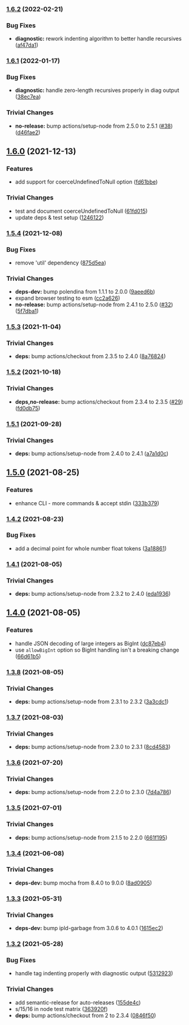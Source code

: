 ### [1.6.2](https://github.com/rvagg/cborg/compare/v1.6.1...v1.6.2) (2022-02-21)


### Bug Fixes

* **diagnostic:** rework indenting algorithm to better handle recursives ([af47da1](https://github.com/rvagg/cborg/commit/af47da12835bd6d82982784ca4cd8903c4a966f1))

### [1.6.1](https://github.com/rvagg/cborg/compare/v1.6.0...v1.6.1) (2022-01-17)


### Bug Fixes

* **diagnostic:** handle zero-length recursives properly in diag output ([38ec7ea](https://github.com/rvagg/cborg/commit/38ec7ea054726bb8d71cc836019949e6b0e28d78))


### Trivial Changes

* **no-release:** bump actions/setup-node from 2.5.0 to 2.5.1 ([#38](https://github.com/rvagg/cborg/issues/38)) ([d46fae2](https://github.com/rvagg/cborg/commit/d46fae2c02641ddda0dfab21aa028d06ae6a8c13))

## [1.6.0](https://github.com/rvagg/cborg/compare/v1.5.4...v1.6.0) (2021-12-13)


### Features

* add support for coerceUndefinedToNull option ([fd61bbe](https://github.com/rvagg/cborg/commit/fd61bbe95bfbc255fa371ae8e1e241a96f31e211))


### Trivial Changes

* test and document coerceUndefinedToNull ([61fd015](https://github.com/rvagg/cborg/commit/61fd0150be586aef5518f2fa9f64456639bd2011))
* update deps & test setup ([1246122](https://github.com/rvagg/cborg/commit/1246122ace46bbc6ba18b07a66afd4cfb057a3e7))

### [1.5.4](https://github.com/rvagg/cborg/compare/v1.5.3...v1.5.4) (2021-12-08)


### Bug Fixes

* remove 'util' dependency ([875d5ea](https://github.com/rvagg/cborg/commit/875d5ea6cf226c6db8fc0a3fce6089592c9aadcd))


### Trivial Changes

* **deps-dev:** bump polendina from 1.1.1 to 2.0.0 ([9aeed6b](https://github.com/rvagg/cborg/commit/9aeed6bd2bbec7996b16dc8c2e00daa06721527e))
* expand browser testing to esm ([cc2a626](https://github.com/rvagg/cborg/commit/cc2a6261a9600abf005e46dc799940dca6626aaf))
* **no-release:** bump actions/setup-node from 2.4.1 to 2.5.0 ([#32](https://github.com/rvagg/cborg/issues/32)) ([5f7dba1](https://github.com/rvagg/cborg/commit/5f7dba1d1ade3e3da13db18d16635c2e01e71334))

### [1.5.3](https://github.com/rvagg/cborg/compare/v1.5.2...v1.5.3) (2021-11-04)


### Trivial Changes

* **deps:** bump actions/checkout from 2.3.5 to 2.4.0 ([8a76824](https://github.com/rvagg/cborg/commit/8a7682419ebc854cf83395627d67823e0403ef46))

### [1.5.2](https://github.com/rvagg/cborg/compare/v1.5.1...v1.5.2) (2021-10-18)


### Trivial Changes

* **deps,no-release:** bump actions/checkout from 2.3.4 to 2.3.5 ([#29](https://github.com/rvagg/cborg/issues/29)) ([fd0db75](https://github.com/rvagg/cborg/commit/fd0db75e19690541969d2aac8fb0d7d940be72a1))

### [1.5.1](https://github.com/rvagg/cborg/compare/v1.5.0...v1.5.1) (2021-09-28)


### Trivial Changes

* **deps:** bump actions/setup-node from 2.4.0 to 2.4.1 ([a7a1d0c](https://github.com/rvagg/cborg/commit/a7a1d0cd11ce59481d8b1a0b9120cec27fda835d))

## [1.5.0](https://github.com/rvagg/cborg/compare/v1.4.2...v1.5.0) (2021-08-25)


### Features

* enhance CLI - more commands & accept stdin ([333b379](https://github.com/rvagg/cborg/commit/333b379190b9a27ce9ab4811a8417a566eaeb7ed))

### [1.4.2](https://github.com/rvagg/cborg/compare/v1.4.1...v1.4.2) (2021-08-23)


### Bug Fixes

* add a decimal point for whole number float tokens ([3a18861](https://github.com/rvagg/cborg/commit/3a18861dd8faff2af6ebd06f82b2d1a6dc691fbc))

### [1.4.1](https://github.com/rvagg/cborg/compare/v1.4.0...v1.4.1) (2021-08-05)


### Trivial Changes

* **deps:** bump actions/setup-node from 2.3.2 to 2.4.0 ([eda1936](https://github.com/rvagg/cborg/commit/eda19366cb093caac5f3ce6e5bb94bd9b94dc988))

## [1.4.0](https://github.com/rvagg/cborg/compare/v1.3.8...v1.4.0) (2021-08-05)


### Features

* handle JSON decoding of large integers as BigInt ([dc87eb4](https://github.com/rvagg/cborg/commit/dc87eb47f7afcd71d51f2d849a92951567f9d565))
* use `allowBigInt` option so BigInt handling isn't a breaking change ([66d61b5](https://github.com/rvagg/cborg/commit/66d61b51ada9e5f189d4fbc0f52b2423052f5bb1))

### [1.3.8](https://github.com/rvagg/cborg/compare/v1.3.7...v1.3.8) (2021-08-05)


### Trivial Changes

* **deps:** bump actions/setup-node from 2.3.1 to 2.3.2 ([3a3cdc1](https://github.com/rvagg/cborg/commit/3a3cdc18ef9aaccff971950279a5470623841b53))

### [1.3.7](https://github.com/rvagg/cborg/compare/v1.3.6...v1.3.7) (2021-08-03)


### Trivial Changes

* **deps:** bump actions/setup-node from 2.3.0 to 2.3.1 ([8cd4583](https://github.com/rvagg/cborg/commit/8cd45837e249f23558f08dfa60193a020571a7d7))

### [1.3.6](https://github.com/rvagg/cborg/compare/v1.3.5...v1.3.6) (2021-07-20)


### Trivial Changes

* **deps:** bump actions/setup-node from 2.2.0 to 2.3.0 ([7d4a786](https://github.com/rvagg/cborg/commit/7d4a786217281b0041d3003cf96246eca85a8630))

### [1.3.5](https://github.com/rvagg/cborg/compare/v1.3.4...v1.3.5) (2021-07-01)


### Trivial Changes

* **deps:** bump actions/setup-node from 2.1.5 to 2.2.0 ([661f195](https://github.com/rvagg/cborg/commit/661f195ebccf6da72e92478b8f3ba98c7b5a7f7c))

### [1.3.4](https://github.com/rvagg/cborg/compare/v1.3.3...v1.3.4) (2021-06-08)


### Trivial Changes

* **deps-dev:** bump mocha from 8.4.0 to 9.0.0 ([8ad0905](https://github.com/rvagg/cborg/commit/8ad0905f714a82a431e50d07390d2fc5f80070e8))

### [1.3.3](https://github.com/rvagg/cborg/compare/v1.3.2...v1.3.3) (2021-05-31)


### Trivial Changes

* **deps-dev:** bump ipld-garbage from 3.0.6 to 4.0.1 ([1615ec2](https://github.com/rvagg/cborg/commit/1615ec2251afed7bad4eb581c4975bf4913a10f7))

### [1.3.2](https://github.com/rvagg/cborg/compare/v1.3.1...v1.3.2) (2021-05-28)


### Bug Fixes

* handle tag indenting properly with diagnostic output ([5312923](https://github.com/rvagg/cborg/commit/5312923c5feb05224dd920efa4e7735208e971fe))


### Trivial Changes

* add semantic-release for auto-releases ([155de4c](https://github.com/rvagg/cborg/commit/155de4c06e00bfbbeb397f0b31142dc6a609c742))
* s/15/16 in node test matrix ([363920f](https://github.com/rvagg/cborg/commit/363920f48af7592453f630d6102db2714ebaa92c))
* **deps:** bump actions/checkout from 2 to 2.3.4 ([0846f50](https://github.com/rvagg/cborg/commit/0846f502204660ca3c7d76d675edff315a8695c7))
